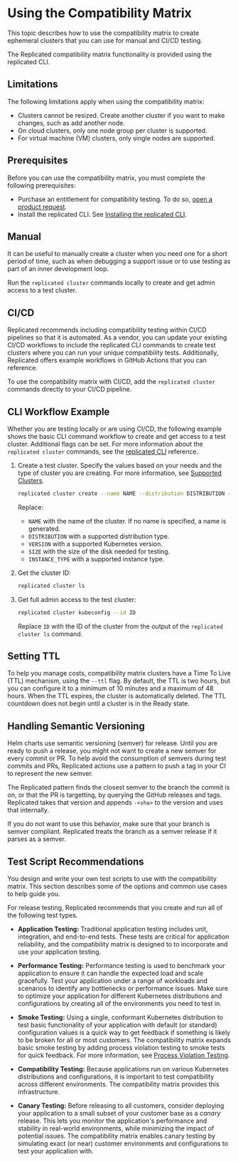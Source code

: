 # Using the Compatibility Matrix

This topic describes how to use the compatibility matrix to create ephemeral clusters that you can use for manual and CI/CD testing.

The Replicated compatibility matrix functionality is provided using the replicated CLI.

## Limitations

The following limitations apply when using the compatibility matrix:

- Clusters cannot be resized. Create another cluster if you want to make changes, such as add another node.
- On cloud clusters, only one node group per cluster is supported.
- For virtual machine (VM) clusters, only single nodes are supported.

## Prerequisites

Before you can use the compatibility matrix, you must complete the following prerequisites:

- Purchase an entitlement for compatibility testing. To do so, [open a product request](https://vendor.replicated.com/support?requestType=feature&productArea=vendor).
- Install the replicated CLI. See [Installing the replicated CLI](/reference/replicated-cli-installing).

## Manual

It can be useful to manually create a cluster when you need one for a short period of time, such as when debugging a support issue or to use testing as part of an inner development loop.

Run the `replicated cluster` commands locally to create and get admin access to a test cluster.  

## CI/CD

Replicated recommends including compatibility testing within CI/CD pipelines so that it is automated. As a vendor, you can update your existing CI/CD workflows to include the replicated CLI commands to create test clusters where you can run your unique compatibility tests. Additionally, Replicated offers example workflows in GitHub Actions that you can reference.

To use the compatibility matrix with CI/CD, add the `replicated cluster` commands directly to your CI/CD pipeline.

## CLI Workflow Example

Whether you are testing locally or are using CI/CD, the following example shows the basic CLI command workflow to create and get access to a test cluster. Additional flags can be set. For more information about the `replicated cluster` commands, see the [replicated CLI](replicated-cli-customer-create) reference. 

1. Create a test cluster. Specify the values based on your needs and the type of cluster you are creating. For more information, see [Supported Clusters](testing-supported-clusters).

    ```bash
    replicated cluster create --name NAME --distribution DISTRIBUTION --version VERSION --disk SIZE --instance-type INSTANCE_TYPE
    ```
    Replace:

    - `NAME` with the name of the cluster. If no name is specified, a name is generated.
    - `DISTRIBUTION` with a supported distribution type.
    - `VERSION` with a supported Kubernetes version.
    - `SIZE` with the size of the disk needed for testing.
    - `INSTANCE_TYPE` with a supported instance type.
    
1. Get the cluster ID:

    ```bash
    replicated cluster ls
    ```

1. Get full admin access to the test cluster:

    ```bash
    replicated cluster kubeconfig --id ID
    ```

    Replace `ID` with the ID of the cluster from the output of the `replicated cluster ls` command.

## Setting TTL

To help you manage costs, compatibility matrix clusters have a Time To Live (TTL) mechanism, using the `--ttl` flag. By default, the TTL is two hours, but you can configure it to a minimum of 10 minutes and a maximum of 48 hours. When the TTL expires, the cluster is automatically deleted. The TTL countdown does not begin until a cluster is in the Ready state.

## Handling Semantic Versioning

Helm charts use semantic versioning (semver) for release. Until you are ready to push a release, you might not want to create a new semver for every commit or PR. To help avoid the consumption of semvers during test commits and PRs, Replicated actions use a pattern to push a tag in your CI to represent the new semver.

The Replicated pattern finds the closest semver to the branch the commit is on, or that the PR is targetting, by querying the GitHub releases and tags. Replicated takes that version and appends `-<sha>` to the version and uses that internally.

If you do not want to use this behavior, make sure that your branch is semver compliant. Replicated treats the branch as a semver release if it parses as a semver.

## Test Script Recommendations

You design and write your own test scripts to use with the compatibility matrix. This section describes some of the options and common use cases to help guide you.

For release testing, Replicated recommends that you create and run all of the following test types.

- **Application Testing:** Traditional application testing includes unit, integration, and end-to-end tests. These tests are critical for application reliability, and the compatibility matrix is designed to to incorporate and use your application testing.

- **Performance Testing:** Performance testing is used to benchmark your application to ensure it can handle the expected load and scale gracefully. Test your application under a range of workloads and scenarios to identify any bottlenecks or performance issues. Make sure to optimize your application for different Kubernetes distributions and configurations by creating all of the environments you need to test in.

- **Smoke Testing:** Using a single, conformant Kubernetes distribution to test basic functionality of your application with default (or standard) configuration values is a quick way to get feedback if something is likely to be broken for all or most customers. The compatibility matrix expands basic smoke testing by adding process violation testing to smoke tests for quick feedback. For more information, see [Process Violation Testing](testing-process-violation).

- **Compatibility Testing:** Because applications run on various Kubernetes distributions and configurations, it is important to test compatibility across different environments. The compatibility matrix provides this infrastructure.

- **Canary Testing:** Before releasing to all customers, consider deploying your application to a small subset of your customer base as a _canary_ release. This lets you monitor the application's performance and stability in real-world environments, while minimizing the impact of potential issues. The compatibility matrix enables canary testing by simulating exact (or near) customer environments and configurations to test your application with.